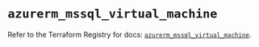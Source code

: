 # `azurerm_mssql_virtual_machine`

Refer to the Terraform Registry for docs: [`azurerm_mssql_virtual_machine`](https://registry.terraform.io/providers/hashicorp/azurerm/3.106.1/docs/resources/mssql_virtual_machine).
